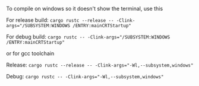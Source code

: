 To compile on windows so it doesn't show the terminal, use this

For release build: ```cargo rustc --release -- -Clink-args="/SUBSYSTEM:WINDOWS /ENTRY:mainCRTStartup"```

For debug build: ```cargo rustc -- -Clink-args="/SUBSYSTEM:WINDOWS /ENTRY:mainCRTStartup"```

or for gcc toolchain

Release: ```cargo rustc --release -- -Clink-args="-Wl,--subsystem,windows"```

Debug: ```cargo rustc -- -Clink-args="-Wl,--subsystem,windows"```
